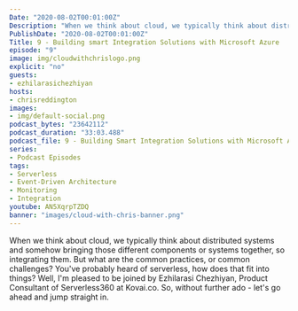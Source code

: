 ```yaml
---
Date: "2020-08-02T00:01:00Z"
Description: "When we think about cloud, we typically think about distributed systems and somehow bringing those different components or systems together, so integrating them. But what are the common practices, or common challenges? You've probably heard of serverless, how does that fit into things? Well, I'm pleased to be joined by Ezhilarasi Chezhiyan, Product Consultant of Serverless360 at Kovai.co. So, without further ado - let's go ahead and jump straight in."
PublishDate: "2020-08-02T00:01:00Z"
Title: 9 - Building smart Integration Solutions with Microsoft Azure
episode: "9"
image: img/cloudwithchrislogo.png
explicit: "no"
guests:
- ezhilarasichezhiyan
hosts:
- chrisreddington
images:
- img/default-social.png
podcast_bytes: "23642112"
podcast_duration: "33:03.488"
podcast_file: 9 - Building Smart Integration Solutions with Microsoft Azure.mp3
series:
- Podcast Episodes
tags:
- Serverless
- Event-Driven Architecture
- Monitoring
- Integration
youtube: AN5XqrpTZDQ
banner: "images/cloud-with-chris-banner.png"
---
```

When we think about cloud, we typically think about distributed systems and somehow bringing those different components or systems together, so integrating them. But what are the common practices, or common challenges? You've probably heard of serverless, how does that fit into things? Well, I'm pleased to be joined by Ezhilarasi Chezhiyan, Product Consultant of Serverless360 at Kovai.co. So, without further ado - let's go ahead and jump straight in.
